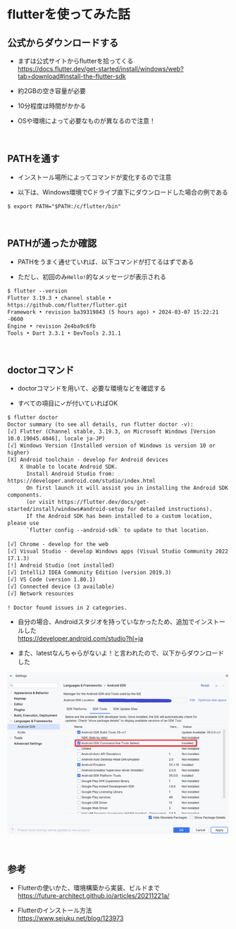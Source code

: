 # flutterを使ってみた話

## 公式からダウンロードする

- まずは公式サイトからflutterを拾ってくる<br>
https://docs.flutter.dev/get-started/install/windows/web?tab=download#install-the-flutter-sdk

- 約2GBの空き容量が必要

- 10分程度は時間がかかる

- OSや環境によって必要なものが異なるので注意！

<br>

## PATHを通す

- インストール場所によってコマンドが変化するので注意

- 以下は、Windows環境でCドライブ直下にダウンロードした場合の例である

```
$ export PATH="$PATH:/c/flutter/bin"
```
<br>

## PATHが通ったか確認

- PATHをうまく通せていれば、以下コマンドが打てるはずである

- ただし、初回のみ```Hello!```的なメッセージが表示される

```
$ flutter --version
Flutter 3.19.3 • channel stable • https://github.com/flutter/flutter.git
Framework • revision ba39319843 (5 hours ago) • 2024-03-07 15:22:21 -0600
Engine • revision 2e4ba9c6fb
Tools • Dart 3.3.1 • DevTools 2.31.1
```
<br>

## doctorコマンド

- doctorコマンドを用いて、必要な環境などを確認する

- すべての項目に✓が付いていればOK

```
$ flutter doctor
Doctor summary (to see all details, run flutter doctor -v):
[√] Flutter (Channel stable, 3.19.3, on Microsoft Windows [Version 10.0.19045.4046], locale ja-JP)
[√] Windows Version (Installed version of Windows is version 10 or higher)
[X] Android toolchain - develop for Android devices
    X Unable to locate Android SDK.
      Install Android Studio from: https://developer.android.com/studio/index.html
      On first launch it will assist you in installing the Android SDK components.
      (or visit https://flutter.dev/docs/get-started/install/windows#android-setup for detailed instructions).
      If the Android SDK has been installed to a custom location, please use
      `flutter config --android-sdk` to update to that location.

[√] Chrome - develop for the web
[√] Visual Studio - develop Windows apps (Visual Studio Community 2022 17.1.3)
[!] Android Studio (not installed)
[√] IntelliJ IDEA Community Edition (version 2019.3)
[√] VS Code (version 1.80.1)
[√] Connected device (3 available)
[√] Network resources

! Doctor found issues in 2 categories.

```

- 自分の場合、Androidスタジオを持っていなかったため、追加でインストールした<br>
https://developer.android.com/studio?hl=ja

- また、latestなんちゃらがないよ！と言われたので、以下からダウンロードした<br>

![追加インストール](img/setting.png "追加インストール")

<br>

## 参考

- Flutterの使いかた、環境構築から実装、ビルドまで<br>
https://future-architect.github.io/articles/20211221a/

- Flutterのインストール方法<br>
https://www.sejuku.net/blog/123973


